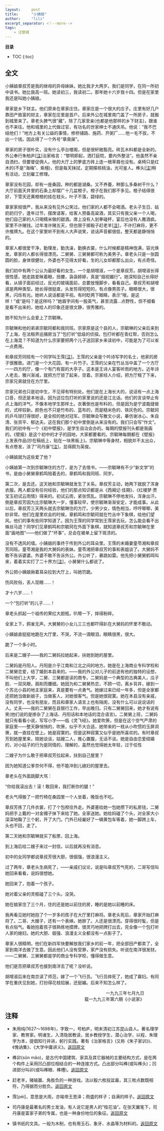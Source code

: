 ```yaml
---
layout:     post
title:      "小姨娘"
author:     "lili"
excerpt_separator: <！--more-->
tags:
    - 汪曾祺
---
```


 <!--more-->
 
**目录**
* TOC
{:toc}

## 全文

小姨娘章叔芳是我的继母的异母妹妹。她比我才大两岁。我们是同学，在同一所初中读书。她比我高一班。她读初三，我读初二。那年她十六岁我十四。但是在家里我还是叫她小姨娘。

章家是乡下财主。他们原来在章家庄住。章家庄是一个很大的庄子。庄里有好几户靠田产致富的财主，章家在庄里是首户。后来外公在城里南门盖了一所房子，就搬到城里来了。章老头脾气很“藏”，除了几家至亲(也都是他那样的乡下财主)，跟谁也不来往。他和城里的上代做过官，有功名的世家绅士不通庆吊。他说：“我不巴结他们！”地方上有关公益的事情，修桥铺路、施药、开粥厂……他一毛不拔，不出一个钱。因此得了一个外号“章臭屎”。

章家的房子很朴实，没有什么亭台楼阁，但是很轩敞豁亮。砖瓦木料都是全新的。外公奉行朱柏庐[<a href='#z_1'>注</a><a name='zb_1'></a>]治家格言：“黎明即起，洒打庭院，要内外整洁”。他虽然不亲自洒扫，但要督促佣人。他的大厅上的箩底方砖上连一根草屑也没有。桌椅只是红木的(不是“海梅”、紫檀)，但是每天抹拭，定期搽核桃油，光可鉴人。榫头[<a href='#z_2'>注</a><a name='zb_2'></a>]稍有活动，立刻雇工修理。

章家没有花园，却有一座桑园，种的都是湖桑。又不养蚕，种那么多桑树干什么？大厅前面天井里的石条上却摆广十几盆橙子。橙子在我们那不多见。橙子结得很好，下雪天还黄橙橙的挂在枝头，叶子不落，碧绿的。

章家家规很严，我从来没有见外公笑过。他们家的人都不会喝酒。老头子生日、姑奶奶归宁，逢年过节，摆席请客，给客人预备高粱酒，其实只有我父亲一个人喝，他们自己家的人只喝糯米做的甜酒。席上没有人划拳碰杯，宴后也没有人撒酒疯。家里不许赌钱。过年准许赌五天，但也限于掷骰子赶老羊[<a href='#z_3'>注</a><a name='zb_3'></a>]，不许打麻将，更不许推牌九。在这个家里听不到有人大声说笑，说话声音都很低，整天都是静悄悄的。

章家人都很爱干净，勤理发，勤洗澡，勤换衣裳，什么时候都是精神饱满，容光焕发。章家的人都长得很漂亮。二舅舅、三舅舅都可称为美男子。章老头只是一张圆圆的脸，身体很健壮，外婆也不见得太好看，生的儿女却都那么出众，有点奇怪。

我们初中有两个公认为最好看的女生。一个是胡增淑，一个是章叔芳。胡增淑长得很性感，她走路爱眯着眼，扭腰，袅袅婷婷，真是“烟视媚行”。她深知自己长得好看，从镜子面前经过，反光的玻璃面前，总要放慢脚步，看看自己。章叔芳和胡增淑是两种类型。她长得很挺直，头发剪得短短的，有点像男孩子。眼睛很大，很黑，闪烁有光。她听人说话都是平视。有时眨两下眼睛，表示“哦，是这样！”或“是吗？是这样吗？”她眉字间有一股英气，甚至流露…点野性，但不细看是看不出来的，她给人的印象还是很文静，很秀雅的。

她不知为什么会爱上了宗毓琳。

宗毓琳和他的弟弟宗毓珂都和我同班。宗家原是这个县的人，宗毓琳的父亲后来到了上海，在法租界巡捕房当了“包打听”低级的侦探。包打听都在青红帮，否则怎么在上海混？不知道为什么宗家要把两个儿子送回家乡来读初中，可能是为了可以省一点费用。

和章叔芳同班有一个同学叫王霈[<a href='#z_4'>注</a><a name='zb_4'></a>]。王霈的父亲是个吟诗写字的名士，他家的房子很雅致。进门是一个大花园，有一片竹子。王霈的父亲在竹丛当中盖了一个方厅一一四方的厅，像一个有门有窗的大亭子。这本是王诗人宴客听雨的地方。近年诗人老去，雅兴渐减，就把方厅锁了起来，空着。宗家经人介绍，把方厅租了下来，宗家兄弟就住在方厅里。

宗家兄弟也只是初中生，不见得有特别处。他们是在上海长大的，说话有一点上海口音，但还是本地话，因为这位包打听的家里说的还是江北话。他们的言谈举止有点上海的洋气，不像本地学生那样土。衣著倒也是布料的，但是因为是宁波裁缝做的，式样较新。颜色也不只是竹布的、蓝布的，而是糙米色的、铁灰色的。宗毓珂的乒乓球打得很好，是全校的绝对冠军。宗毓琳会写散文小说，摹仿谢冰心、朱自清、张资平、郁达夫。这在我们那个初中里倒是从来没有的。我们只会写“作文”。我们的初中有一个《初中壁报》，是学生自治会办的。每期的壁报刊头都是我画的。《壁报》是这个初中的才子的园地，大家都要看的。宗毓琳每期都在《壁报》上发表作品(抄在稿纸上，贴在一块黑板上)。宗毓琳中等身材，相貌并不太出众，有点卷发，涂了“司丹康”[<a href='#z_5'>注</a><a name='zb_5'></a>]，显得颇为英俊。

小姨娘就为这些爱了他？

小姨娘第一次到宗毓琳住的方厅，是为了去借书，——宗毓琳有不少“新文学”的书，是由小舅舅章鹤鸣陪着去的，章鹤鸣和我同班、同岁。

第二次，是去还。这天她和宗毓琳就发生了关系。章叔芳主动，她两下就脱了浑身衣服。两人都没有任何经验，他们的那点知识都是从《西厢记·佳期》、《红楼梦·贾宝玉初试云雨情》得来的。初试云雨，紧张慌乱。宗毓琳不停地发抖，浑身出汗。倒是章叔芳因为比宗毓琳大一岁，懂事较早，使宗毓琳渐渐安定，才能成事。从此以后，章叔芳三天两头就去宗毓琳住的方厅。少男少女，情色相当，哼哼唧唧，美妙非常。他们在屋里欢会的时候，章鹤鸣和宗毓珂就在竹丛中下象棋，给他们望风。他们的事有些同学知道了。因为王霈的同学常到王霈家去玩，怎么能会看不出蛛丝马迹？同学们见章鹤鸣和宗毓珂在外面下象棋，就知道章叔芳和宗毓琳在里面“画地图”——他们做了“坏事”，总会在被单上留下斑渍的。

没有不透风的墙。小姨娘的事终于传到外公的耳朵里。王霈的未婚妻童苓湘和章叔芳同班。童苓湘是我的大舅妈的表妹。童苓湘把章叔芳的事和表姐谈了。大舅妈不敢不告诉婆婆。外婆不敢不告诉外公。外公听了，暴跳如雷。他先把小舅舅鹤鸣叫来，着着实实打了二十界方[<a href='#z_6'>注</a><a name='zb_6'></a>]，小舅舅什么都说了。

外公把小姨娘揪着耳朵拉到大厅上，叫她罚跪。

伤风败俗，丢人现眼……！

才十六岁……！

一个“包打听”的儿子……！

章老头抓起一个祖传的霁红大胆瓶，叭嚓一下，摔得粉碎。

全家上下，鸦雀无声。大舅舅的小女儿三三也都吓得趴在大舅妈的怀里不敢动。

小姨娘直挺挺地跪在大厅里，不哭，不流一滴眼泪，眼睛很黑，很大。

跪了一个多小时。

后来是二嫂子——我的二舅妈拉她起来，扶她到她的屋里。

二舅妈是丹阳人。丹阳是介乎江南和江北之间的地方。她是在上海商业专科学校和二舅舅恋爱，结了婚到本县来的。——我的外公对儿子的前途有他的独特的设想，不叫他们上大学，二舅、三舅都是读的商专。二舅妈是一个典型的古典美人，瓜子脸、一双凤眼，肩削而腰细。她因为和二舅舅热恋，不顾一切，离乡背井，嫁到一个苏北小县的地主家庭来，真是要有一点勇气。她嫁过来已经一年多，但是全家都还把她当做新娘子，当做客人，对她很客气。但是她很寂寞。她在本县没有亲戚，没有同学，也没有朋友，而且和章家人语言上也有隔阂，没有什么可以说说话的人。丈夫——我的二舅舅在县银行工作，早出晚归。只有二舅舅回来，她才有说有笑(他们说的是掺杂了上海话、丹阳话和本地话的混合语言)。二舅舅上班，二舅妈就只有看看小说，写写小字——临《灵飞经》。她爱吹箫，但是在这个空气严肃的家庭里——整天静悄悄的，吹箫，似乎不大合适，她带来的一枝从小吹惯的玉屏洞箫，就一直挂在壁上。她是寂寞的。但是这种寂寞又似乎是她所喜欢的。有时章叔芳到她屋里来，陪她谈谈，姑嫂二人，推心置腹，无话不谈。她是自由恋爱结婚的，对小姑子的行为是同情的，理解的，虽然也觉得她太年轻，过于任性

二嫂子为什么敢于把章叔芳拉起来，扶到自己屋里？

因为她知道公爹奈何不得，他不能冲到儿媳妇的屋里去。

章老头在外面跳脚大骂：

“你给我滚出去！滚！敢回来，我打断你的腿！”

老头气得搬了一把竹椅在桑园里一个人坐着，晚饭也不吃。

章叔芳拣了几件衣裳，打了个包袱往外走。外婆塞给她一包她攒下的私房钱，二舅妈把手上戴的一对金镯子抹下来给了她。全家送她。她给妈磕了个头，对全家大小深深地鞠了三个躬，开了大门。门外已经雇好了一辆黄包车等着，她一脚跨上车，头也不回，走了。

第二天她和宗毓琳就买了船票，回上海。

到上海后给二嫂子来过一封信，以后就再没有消息。

初中的女同学都说章叔芳很大胆，很倔强，很浪漫主义。

过了两年，章老头生病死了，——亲戚们议论，说是叫章叔芳气死的，二哥写信叫她回来看看，说妈很想她。

她回来了，抱着一个孩子。

她对着父亲的灵柩磕了三个头。没哭。

她在娘家住了三个月，住的还是她以前住的房，睡的是她以前睡的床。

我再看见她时她抱了个一岁多的孩子在大厅里打麻将。章老头死后，章家开始打麻将了。二哥、大嫂子，还有一个表婶。她胖了。人还是很漂亮。穿得很时髦，但是有点俗气。看她抱着孩子很熟练地摸牌，很灵巧地把牌打出去，完全像一个包打听人家的媳妇。她的大胆、倔强、浪漫主义全都没有一点影子了。

章家人很精明，他们在新四军快要解放我们家乡的前一年，把全部田产都卖了，全家到南洋去做了生意。因此他们人没有受罪，家产没有损失。听说在南洋很发财。——二舅舅、三舅舅都是学的商业专科学校，懂得做生意。

他们是否把章叔芳也接到南洋去了呢？没听说。

胡增淑后来在南京读了师范，嫁了一个飞行员。飞行员摔死了，她成了寡妇。有同学在重庆见到她，打扮得花枝招展，还挺媚。后来不知怎么样了。


<p style='text-align:right; padding: 0 5vw 0 0'>一九九三年七月九日<br/>载一九九三年第六期《小说家》</p>





## 注释
* <a name='z_1'></a> 朱用纯(1627～1698年)，字致一，号柏庐，明末清初江苏昆山县人。著名理学家、教育家。明诸生，入清隐居教读，居乡教授学生，潜心治学，以程、朱理学为本，提倡知行并进，躬行实践。著有《治家格言》(又称《朱子家训》)、《愧讷集》、《大学中庸讲义》。<a href='#zb_1'>返回原文</a>

* <a name='z_2'></a> 榫卯(sǔn mǎo)，是古代中国建筑、家具及其它器械的主要结构方式，是在两个构件上采用凹凸部位相结合的一种连接方式。凸出部分叫榫(或叫榫头)；凹进部分叫卯(或叫榫眼、榫槽)。<a href='#zb_2'>返回原文</a>


* <a name='z_3'></a> 赶老羊，赌输赢、角胜负的一种游戏。法以骰六枚投盆盎，其三枚点数既相符，乃得据而分胜负。<a href='#zb_3'>返回原文</a>


* <a name='z_4'></a> 霈[pèi]，意思是大雨，亦喻帝王恩泽；雨盛的样子；自满的样子。<a href='#zb_4'>返回原文</a>

* <a name='z_5'></a> 司丹康是最著名的男士发油，有人说它是男人的“桂花油”。在张天翼笔下，司丹康是富家子弟的专属，也是一种身份地位的象征。<a href='#zb_5'>返回原文</a>


* <a name='z_6'></a> 镇书纸的文具。一般为木制，也有用玉石、象牙、水晶等为材料的。<a href='#zb_6'>返回原文</a>

